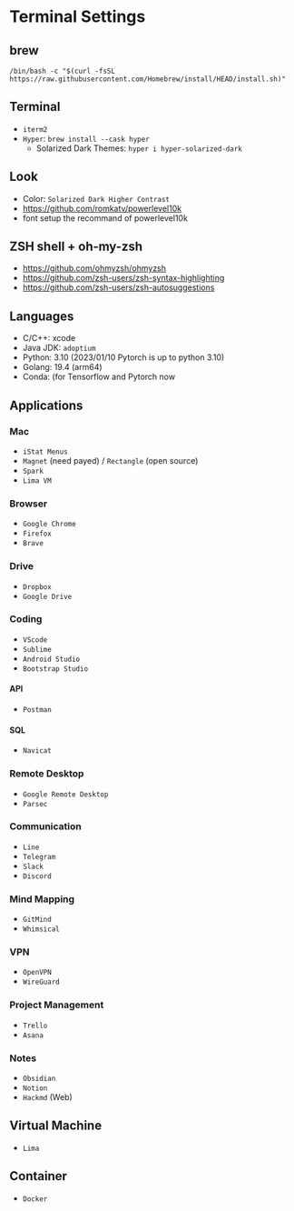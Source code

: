 # Terminal Settings

## brew
`/bin/bash -c "$(curl -fsSL https://raw.githubusercontent.com/Homebrew/install/HEAD/install.sh)"`

## Terminal
* `iterm2`
* `Hyper`: `brew install --cask hyper`
  * Solarized Dark Themes: `hyper i hyper-solarized-dark`

## Look
* Color: `Solarized Dark Higher Contrast`
* https://github.com/romkatv/powerlevel10k
* font setup the recommand of powerlevel10k

## ZSH shell + oh-my-zsh
* https://github.com/ohmyzsh/ohmyzsh
* https://github.com/zsh-users/zsh-syntax-highlighting
* https://github.com/zsh-users/zsh-autosuggestions

## Languages
* C/C++: xcode
* Java JDK: `adoptium`
* Python: 3.10 (2023/01/10 Pytorch is up to python 3.10)
* Golang: 19.4 (arm64)
* Conda:  (for Tensorflow and Pytorch now

## Applications

### Mac
* `iStat Menus`
* `Magnet` (need payed) / `Rectangle` (open source)
* `Spark`
* `Lima VM`

### Browser
* `Google Chrome`
* `Firefox`
* `Brave`

### Drive
* `Dropbox`
* `Google Drive`

### Coding
* `VScode`
* `Sublime`
* `Android Studio`
* `Bootstrap Studio`

#### API
* `Postman`

#### SQL
* `Navicat`

### Remote Desktop
* `Google Remote Desktop`
* `Parsec`

### Communication
* `Line`
* `Telegram`
* `Slack`
* `Discord`

### Mind Mapping
* `GitMind`
* `Whimsical`

### VPN
* `OpenVPN`
* `WireGuard`

### Project Management
* `Trello`
* `Asana`

### Notes
* `Obsidian`
* `Notion`
* `Hackmd` (Web)

## Virtual Machine
* `Lima`

## Container
* `Docker`

